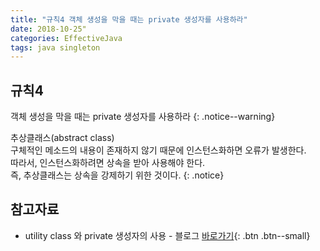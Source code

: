 ```yaml
---
title: "규칙4 객체 생성을 막을 때는 private 생성자를 사용하라"
date: 2018-10-25"
categories: EffectiveJava
tags: java singleton
---
```


## 규칙4
객체 생성을 막을 때는 private 생성자를 사용하라
{: .notice--warning}

추상클래스(abstract class)  
구체적인 메소드의 내용이 존재하지 않기 때문에 인스턴스화하면 오류가 발생한다.  
따라서, 인스턴스화하려면 상속을 받아 사용해야 한다.  
즉, 추상클래스는 상속을 강제하기 위한 것이다.
{: .notice}

## 참고자료
* utility class 와 private 생성자의 사용 - 블로그 [바로가기](https://koda93.github.io/Java_private_constructor/){: .btn .btn--small}

